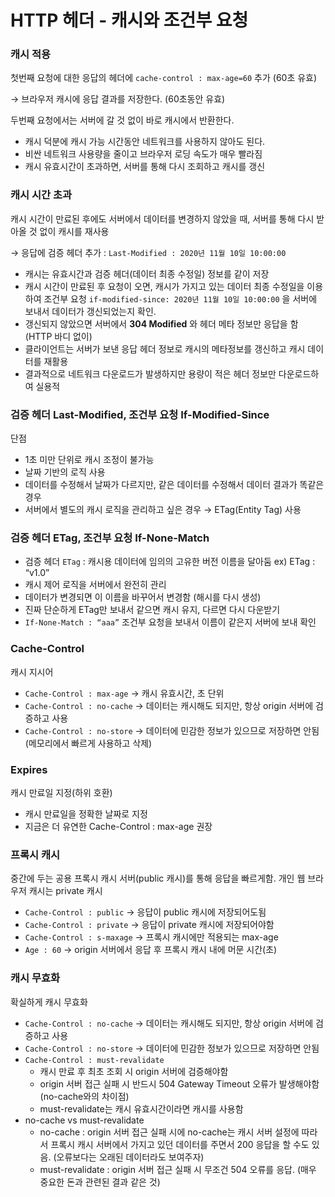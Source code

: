 # HTTP 헤더 - 캐시와 조건부 요청

### 캐시 적용

첫번째 요청에 대한 응답의 헤더에 `cache-control : max-age=60` 추가 (60초 유효)

→ 브라우저 캐시에 응답 결과를 저장한다. (60초동안 유효)

두번째 요청에서는 서버에 갈 것 없이 바로 캐시에서 반환한다.

- 캐시 덕분에 캐시 가능 시간동안 네트워크를 사용하지 않아도 된다.
- 비싼 네트워크 사용량을 줄이고 브라우저 로딩 속도가 매우 빨라짐
- 캐시 유효시간이 초과하면, 서버를 통해 다시 조회하고 캐시를 갱신

### 캐시 시간 초과

캐시 시간이 만료된 후에도 서버에서 데이터를 변경하지 않았을 때, 서버를 통해 다시 받아올 것 없이 캐시를 재사용

→ 응답에 검증 헤더 추가 : `Last-Modified : 2020년 11월 10일 10:00:00`

- 캐시는 유효시간과 검증 헤더(데이터 최종 수정일) 정보를 같이 저장
- 캐시 시간이 만료된 후 요청이 오면, 캐시가 가지고 있는 데이터 최종 수정일을 이용하여 조건부 요청 `if-modified-since: 2020년 11월 10일 10:00:00` 을 서버에 보내서 데이터가 갱신되었는지 확인.
- 갱신되지 않았으면 서버에서 **304 Modified** 와 헤더 메타 정보만 응답을 함 (HTTP 바디 없이)
- 클라이언트는 서버가 보낸 응답 헤더 정보로 캐시의 메타정보를 갱신하고 캐시 데이터를 재활용
- 결과적으로 네트워크 다운로드가 발생하지만 용량이 적은 헤더 정보만 다운로드하여 실용적

### 검증 헤더 Last-Modified, 조건부 요청 If-Modified-Since

단점

- 1초 미만 단위로 캐시 조정이 불가능
- 날짜 기반의 로직 사용
- 데이터를 수정해서 날짜가 다르지만, 같은 데이터를 수정해서 데이터 결과가 똑같은 경우
- 서버에서 별도의 캐시 로직을 관리하고 싶은 경우 → ETag(Entity Tag) 사용

### 검증 헤더 ETag, 조건부 요청 If-None-Match

- 검증 헤더 `ETag` : 캐시용 데이터에 임의의 고유한 버전 이름을 달아둠 ex) ETag : “v1.0”
- 캐시 제어 로직을 서버에서 완전히 관리
- 데이터가 변경되면 이 이름을 바꾸어서 변경함 (해시를 다시 생성)
- 진짜 단순하게 ETag만 보내서 같으면 캐시 유지, 다르면 다시 다운받기
- `If-None-Match : “aaa”` 조건부 요청을 보내서 이름이 같은지 서버에 보내 확인

### Cache-Control

캐시 지시어

- `Cache-Control : max-age` → 캐시 유효시간, 초 단위
- `Cache-Control : no-cache` → 데이터는 캐시해도 되지만, 항상 origin 서버에 검증하고 사용
- `Cache-Control : no-store` → 데이터에 민감한 정보가 있으므로 저장하면 안됨 (메모리에서 빠르게 사용하고 삭제)

### Expires

캐시 만료일 지정(하위 호환)

- 캐시 만료일을 정확한 날짜로 지정
- 지금은 더 유연한 Cache-Control : max-age 권장

### 프록시 캐시

중간에 두는 공용 프록시 캐시 서버(public 캐시)를 통해 응답을 빠르게함. 개인 웹 브라우저 캐시는 private 캐시

- `Cache-Control : public` → 응답이 public 캐시에 저장되어도됨
- `Cache-Control : private` → 응답이 private 캐시에 저장되어야함
- `Cache-Control : s-maxage` → 프록시 캐시에만 적용되는 max-age
- `Age : 60` → origin 서버에서 응답 후 프록시 캐시 내에 머문 시간(초)

### 캐시 무효화

확실하게 캐시 무효화 

- `Cache-Control : no-cache` → 데이터는 캐시해도 되지만, 항상 origin 서버에 검증하고 사용
- `Cache-Control : no-store` → 데이터에 민감한 정보가 있으므로 저장하면 안됨
- `Cache-Control : must-revalidate`
    - 캐시 만료 후 최초 조회 시 origin 서버에 검증해야함
    - origin 서버 접근 실패 시 반드시 504 Gateway Timeout 오류가 발생해야함 (no-cache와의 차이점)
    - must-revalidate는 캐시 유효시간이라면 캐시를 사용함
- no-cache vs must-revalidate
    - no-cache : origin 서버 접근 실패 시에 no-cache는 캐시 서버 설정에 따라서 프록시 캐시 서버에서 가지고 있던 데이터를 주면서 200 응답을 할 수도 있음. (오류보다는 오래된 데이터라도 보여주자)
    - must-revalidate : origin 서버 접근 실패 시 무조건 504 오류를 응답. (매우 중요한 돈과 관련된 결과 같은 것)
